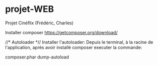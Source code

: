 # projet-WEB
Projet Cinéflix (Frédéric, Charles)


Installer composer
https://getcomposer.org/download/

//* Autoloader *//
Installer l'autoloader:
Depuis le terminal, à la racine de l'application, après avoir installé composer executer la commande:

composer.phar dump-autoload
